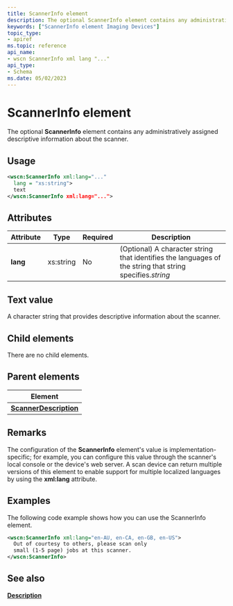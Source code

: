 ```yaml
---
title: ScannerInfo element
description: The optional ScannerInfo element contains any administratively assigned descriptive information about the scanner.
keywords: ["ScannerInfo element Imaging Devices"]
topic_type:
- apiref
ms.topic: reference
api_name:
- wscn ScannerInfo xml lang "..."
api_type:
- Schema
ms.date: 05/02/2023
---
```


# ScannerInfo element

The optional **ScannerInfo** element contains any administratively assigned descriptive information about the scanner.

## Usage

```xml
<wscn:ScannerInfo xml:lang="..."
  lang = "xs:string">
  text
</wscn:ScannerInfo xml:lang="...">
```

## Attributes

| Attribute | Type | Required | Description |
|--|--|--|--|
| **lang** | xs:string | No | (Optional) A character string that identifies the languages of the string that string specifies.*string* |

## Text value

A character string that provides descriptive information about the scanner.

## Child elements

There are no child elements.

## Parent elements

| Element |
|--|
| [**ScannerDescription**](scannerdescription.md) |

## Remarks

The configuration of the **ScannerInfo** element's value is implementation-specific; for example, you can configure this value through the scanner's local console or the device's web server. A scan device can return multiple versions of this element to enable support for multiple localized languages by using the **xml:lang** attribute.

## Examples

The following code example shows how you can use the ScannerInfo element.

```xml
<wscn:ScannerInfo xml:lang="en-AU, en-CA, en-GB, en-US">
  Out of courtesy to others, please scan only
  small (1-5 page) jobs at this scanner.
</wscn:ScannerInfo>
```

## See also

[**Description**](scannerdescription.md)
